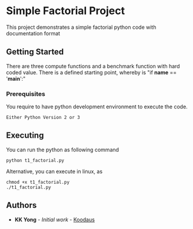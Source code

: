 # Simple Factorial Project 

This project demonstrates a simple factorial python code with documentation format

## Getting Started

There are three compute functions and a benchmark function with hard coded 
value.  There is a defined starting point, whereby is "if __name__ == '__main__':"
  

### Prerequisites

You require to have python development environment to execute the code. 

```
Either Python Version 2 or 3
```

## Executing 

You can run the python as following command

```
python t1_factorial.py
```

Alternative, you can execute in linux, as

```
chmod +x t1_factorial.py
./t1_factorial.py
```

## Authors

* **KK Yong** - *Initial work* - [Koodaus](https://github.com/kehkok)
